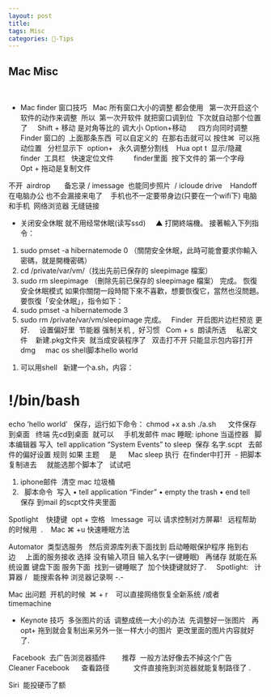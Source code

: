 ```yaml
---
layout: post
title:  
tags: Misc
categories: -Tips
---
```



## Mac Misc

  
- Mac finder 窗口技巧
	   
Mac 所有窗口大小的调整 都会使用   第一次开启这个软件的动作来调整  
所以  第一次开软件 就把窗口调到位  下次就自动那个位置了
 
 
Shift + 移动 是对角等比的 调大小
Option+移动      四方向同时调整
 
 
Finder 窗口的  上面那条东西  可以自定义的  在那右击就可以
按住⌘  可以拖动位置
 
分栏显示下  option+   永久调整分割线  
 
Hua opt t  显示/隐藏   finder  工具栏
 
快速定位文件          finder里面  按下文件的 第一个字母  
 
Opt + 拖动是复制文件 


不开  airdrop     
 
备忘录 / imessage  也能同步照片  / icloude drive  
 
Handoff    在电脑办公 也不会漏接来电了    手机也不一定要带身边(只要在一个wifi下)
电脑和手机  网络浏览器 无缝链接     



- 关闭安全休眠 就不用经常休眠(读写ssd)
	   
	   
▲ 打開終端機。
接著輸入下列指令：
1.  sudo pmset -a hibernatemode 0 （關閉安全休眠，此時可能會要求你輸入密碼，就是開機密碼）
2.  cd /private/var/vm/（找出先前已保存的 sleepimage 檔案）
3.  sudo rm sleepimage （刪除先前已保存的 sleepimage 檔案）
完成。
恢復安全休眠模式
如果你關閉一段時間下來不喜歡，想要恢復它，當然也沒問題。要恢復「安全休眠」，指令如下：
1.  sudo pmset -a hibernatemode 3
2.  sudo rm /private/var/vm/sleepimage
完成。
 
Finder  开启图片边栏预览 更好.
 
 
设置偏好里  节能器 强制关机 ,  好习惯
 
Com + s  朗读所选
 
 
私密文件    新建.pkg文件夹  就当成安装程序了   双击打不开 只能显示包内容打开
dmg
 
 
mac os shell脚本hello world
 
 
 
1) 可以用shell
 
新建一个a.sh，内容：
# !/bin/bash
echo ‘hello world’
 
保存，运行如下命令：
chmod +x a.sh 
./a.sh
 
 
 文件保存到桌面   终端 先cd到桌面  就可以
 
 
手机发邮件 mac 睡眠: iphone 当遥控器
 
脚本编辑器
写入  tell application “System Events” to sleep  
保存 名字.scpt
 
去邮件的偏好设置 规则 
如果 
主题     是      Mac sleep 
执行  在finder中打开  - 把脚本复制进去     就能选那个脚本了 
 
试试吧 
 
1.  iphone邮件  清空 mac 垃圾桶
2.    脚本命令  写入
• tell application “Finder”
• empty the trash
• end tell
 
 
保存 到mail 的scpt文件夹里面    

Spotlight    快捷键  opt + 空格
 
Imessage  可以 请求控制对方屏幕!   远程帮助的时候用  .
  
Mac ⌘ +u 快速睡眠方法 

Automator  类型选服务   然后资源库列表下面找到 启动睡眠保护程序
拖到右边     上面的服务接收 选择 没有输入项目 输入名字(一键睡眠)   再储存
就能在系统设置 键盘下面 服务下面  找到一键睡眠了  加个快捷键就好了.
 
 
Spotlight:   计算器 /   能搜索各种 浏览器记录啊 -.- 

Mac 出问题  开机的时候  ⌘ + r    可以直接网络恢复全新系统 /或者 timemachine
 
   
- Keynote 技巧 
多张图片的话  调整成统一大小的办法
 先调整好一张图片   再opt+ 拖到就会复制出来另外一张一样大小的图片  更改里面的图片内容就好了.

 
Facebook  去广告浏览器插件        推荐  一般方法好像去不掉这个广告   Cleaner Facebook 
    
查看路径            文件直接拖到浏览器就能复制路径了 .

Siri  能投硬币了额












